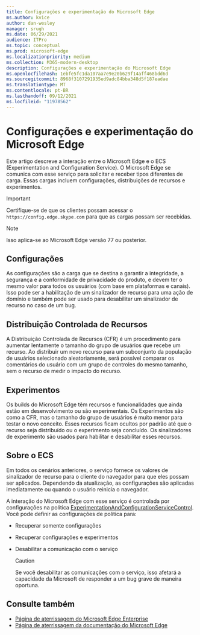 ```yaml
---
title: Configurações e experimentação do Microsoft Edge
ms.author: kvice
author: dan-wesley
manager: srugh
ms.date: 06/29/2021
audience: ITPro
ms.topic: conceptual
ms.prod: microsoft-edge
ms.localizationpriority: medium
ms.collection: M365-modern-desktop
description: Configurações e experimentação do Microsoft Edge
ms.openlocfilehash: 1ebfe5fc1da107aa7e9e20b629f14aff468bdd6d
ms.sourcegitcommit: 8968f3107291935ed9adc84bba348d5f187eadae
ms.translationtype: MT
ms.contentlocale: pt-BR
ms.lasthandoff: 09/12/2021
ms.locfileid: "11978562"
---
```

# <a name="microsoft-edge-configurations-and-experimentation"></a>Configurações e experimentação do Microsoft Edge

Este artigo descreve a interação entre o Microsoft Edge e o ECS (Experimentation and Configuration Service). O Microsoft Edge se comunica com esse serviço para solicitar e receber tipos diferentes de carga. Essas cargas incluem configurações, distribuições de recursos e experimentos.

> [!IMPORTANT]
> Certifique-se de que os clientes possam acessar o `https://config.edge.skype.com` para que as cargas possam ser recebidas.

> [!NOTE]
> Isso aplica-se ao Microsoft Edge versão 77 ou posterior.

## <a name="configurations"></a>Configurações

As configurações são a carga que se destina a garantir a integridade, a segurança e a conformidade de privacidade do produto, e devem ter o mesmo valor para todos os usuários (com base em plataformas e canais). Isso pode ser a habilitação de um sinalizador de recurso para uma ação de domínio e também pode ser usado para desabilitar um sinalizador de recurso no caso de um bug.

## <a name="controlled-feature-rollout"></a>Distribuição Controlada de Recursos

A Distribuição Controlada de Recursos (CFR) é um procedimento para aumentar lentamente o tamanho do grupo de usuários que recebe um recurso. Ao distribuir um novo recurso para um subconjunto da população de usuários selecionado aleatoriamente, será possível comparar os comentários do usuário com um grupo de controles do mesmo tamanho, sem o recurso de medir o impacto do recurso.

## <a name="experiments"></a>Experimentos

Os builds do Microsoft Edge têm recursos e funcionalidades que ainda estão em desenvolvimento ou são experimentais. Os Experimentos são como a CFR, mas o tamanho do grupo de usuários é muito menor para testar o novo conceito. Esses recursos ficam ocultos por padrão até que o recurso seja distribuído ou o experimento seja concluído. Os sinalizadores de experimento são usados para habilitar e desabilitar esses recursos.

## <a name="about-the-ecs"></a>Sobre o ECS

Em todos os cenários anteriores, o serviço fornece os valores de sinalizador de recurso para o cliente do navegador para que eles possam ser aplicados. Dependendo da atualização, as configurações são aplicadas imediatamente ou quando o usuário reinicia o navegador.

A interação do Microsoft Edge com esse serviço é controlada por configurações na política [ExperimentationAndConfigurationServiceControl](./microsoft-edge-policies.md#experimentationandconfigurationservicecontrol). Você pode definir as configurações de política para:

- Recuperar somente configurações
- Recuperar configurações e experimentos
- Desabilitar a comunicação com o serviço

  > [!CAUTION]
  > Se você desabilitar as comunicações com o serviço, isso afetará a capacidade da Microsoft de responder a um bug grave de maneira oportuna.

## <a name="see-also"></a>Consulte também

- [Página de aterrissagem do Microsoft Edge Enterprise](https://www.microsoftedgeinsider.com/enterprise)
- [Página de aterrissagem da documentação do Microsoft Edge](./index.yml)